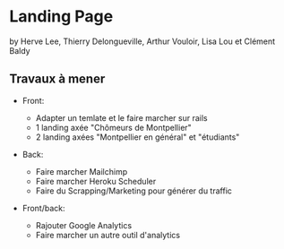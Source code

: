 # Landing Page  
by Herve Lee, Thierry Delongueville, Arthur Vouloir, Lisa Lou et Clément Baldy

## Travaux à mener

- Front:
  - Adapter un temlate et le faire marcher sur rails
  - 1 landing axée "Chômeurs de Montpellier"
  - 2 landing axées "Montpellier en général"  et "étudiants"

- Back:
  - Faire marcher Mailchimp
  - Faire marcher Heroku Scheduler
  - Faire du Scrapping/Marketing pour générer du traffic

- Front/back:
  - Rajouter Google Analytics
  - Faire marcher un autre outil d'analytics